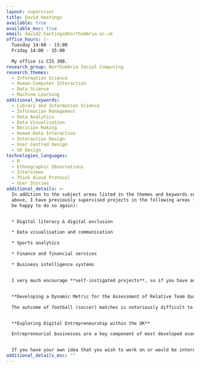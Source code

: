 ```yaml
---
layout: supervisor
title: David Hastings
available: true
available_msc: true
email: david2.hastings@northumbria.ac.uk
office_hours: |-
  Tuesday 14:00 - 15:00
  Friday 14:00 - 15:00

  My office is CIS 308. 
research_group: Northumbria Social Computing
research_themes:
  - Information Science
  - Human-Computer Interaction
  - Data Science
  - Machine Learning
additional_keywords:
  - Library and Information Science
  - Information Management
  - Data Analytics
  - Data Visualisation
  - Decision Making
  - Human-Data Interaction
  - Interaction Design
  - User Centred Design
  - UX Design
technologies_languages:
  - R
  - Ethnographic Observations
  - Interviews
  - Think Aloud Protocol
  - User Stories
additional_details: >-
  In addition to the subject areas listed in the themes and keywords sections
  above, I have previously supervised projects in the following areas (and would
  be happy to do so again):


  * Digital literacy & digital exclusion

  * Data visualisation and communication

  * Sports analytics

  * Finance and financial services

  * Business intelligence systems


  I very much encourage **self-instigated projects**, so if you have an idea for your project (ideally as a *core question* that you would like to answer, or a *phenomenon* that you would like to investigate) that you feel aligns with my interests, then please get in touch, and we can arrange a discussion. Alternatively, you may wish to choose one of the projects below: 


  **Developing a Dynamic Metric for the Assessment of Relative Team Quality in Football**

  The outcome of football (soccer) matches is notoriously difficult to predict. This difficulty is a result of the low-scoring, high-variance nature of the sport, but there has still been effort put into the development of methods to predict match outcomes as effectively as possible. Influenced by metrics such as Elo rating in chess, and credit ratings provided by firms such as Moody’s, this project proposes the development of a new comparative evaluation metric that produces a near real-time ranking of relative team quality. It is anticipated that the new metric will be developed from publicly available records of match outcomes, while the validity of the metric may be tested by real-world outcome analysis using a comparison of expected and actual results. 


  **Exploring Digital Entrepreneurship within the UK**

  Entrepreneurial businesses are a key component of most developed economies, contributing to wealth creation, job creation, and innovation efforts. In recent years, the rise of digital businesses has transformed the entrepreneurial landscape, lowering barriers to entry, and creating new opportunities for firms operating in the virtual and digital spheres. Using data collected by the Global Entrepreneurship Monitor, this project will focus on UK-based businesses and will investigate the extent and nature of digital entrepreneurship, exploring the factors which contribute to positive outcomes for businesses of this nature.   


  If you have your own idea that you wish to work on or would be interested in working on the projects listed above, please get in touch at **david2.hastings@northumbria.ac.uk**, and we can arrange a meeting to discuss it further. Thanks!
additional_details_msc: ""
---
```


